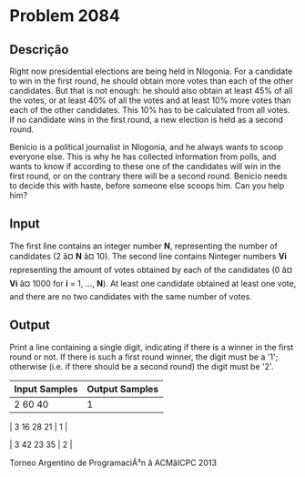 # Problem 2084

Descrição
----------

Right now presidential elections are being held in Nlogonia. For a candidate to win in the first round, he should obtain more votes than each of the other candidates. But that is not enough: he should also obtain at least 45% of all the votes, or at least 40% of all the votes and at least 10% more votes than each of the other candidates. This 10% has to be calculated from all votes. If no candidate wins in the first round, a new election is held as a second round.

Benicio is a political journalist in Nlogonia, and he always wants to scoop everyone else. This is why he has collected information from polls, and wants to know if according to these one of the candidates will win in the first round, or on the contrary there will be a second round. Benicio needs to decide this with haste, before someone else scoops him. Can you help him?

Input
-----

The first line contains an integer number **N**, representing the number of candidates (2 â¤ **N** â¤ 10). The second line contains Ninteger numbers **Vi** representing the amount of votes obtained by each of the candidates (0 â¤ **Vi** â¤ 1000 for **i** = 1, ..., **N**). At least one candidate obtained at least one vote, and there are no two candidates with the same number of votes.

Output
------

Print a line containing a single digit, indicating if there is a winner in the first round or not. If there is such a first round winner, the digit must be a '1'; otherwise (i.e. if there should be a second round) the digit must be '2'.


| Input Samples | Output Samples |
| --- | --- |
| 2  60 40 | 1 |

| 3  16 28 21 | 1 |

| 3  42 23 35 | 2 |

Torneo Argentino de ProgramaciÃ³n â ACMâICPC 2013

